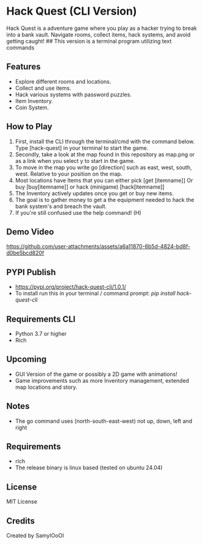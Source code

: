 
# Hack Quest (CLI Version)

Hack Quest is a adventure game where you play as a hacker trying to break into a bank vault. Navigate rooms, collect items, hack systems, and avoid getting caught! ## This version is a terminal program utilizing text commands

## Features

- Explore different rooms and locations.
- Collect and use items.
- Hack various systems with password puzzles.
- Item Inventory.
- Coin System.

## How to Play

1. First, install the CLI through the terminal/cmd with the command below. Type [hack-quest] in your terminal to start the game.
2. Secondly, take a look at the map found in this repository as map.png or as a link when you select y to start in the game.
3. To move in the map you write go [direction] such as east, west, south, west. Relative to your position on the map.
4. Most locations have Items that you can either pick [get [itemname]] Or buy [buy[itemname]] or hack (minigame) [hack[itemname]]
5. The Inventory actively updates once you get or buy new items.
6. The goal is to gather money to get a the equipment needed to hack the bank system's and breach the vault.
7. If you're still confused use the help command! (H)

## Demo Video


https://github.com/user-attachments/assets/a6a11870-6b5d-4824-bd8f-d0be5bcd820f

## PYPI Publish
- https://pypi.org/project/hack-quest-cli/1.0.1/
- To install run this in your terminal / command prompt: *pip install hack-quest-cli*

## Requirements CLI
- Python 3.7 or higher
- Rich
  

## Upcoming
- GUI Version of the game or possibly a 2D game with animations!
- Game improvements such as more Inventory management, extended map locations and story.

## Notes
- The go command uses (north-south-east-west) not up, down, left and right

## Requirements
- rich
- The release binary is linux based (tested on ubuntu 24.04)

## License
MIT License

## Credits
Created by SamyIOoOI

